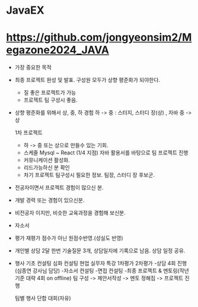 # JavaEX
# https://github.com/jongyeonsim2/Megazone2024_JAVA

- 가장 중요한 목적
- 최종 프로젝트 완성 및 발표.
  구성원 모두가 상향 평준화가 되야한다.
    - 질 좋은 프로젝트가 가능
    - 프로젝트 팀 구성시 좋음.
- 상향 평준화를 위해서
  상, 중, 하 경험
  하 -> 중 : 스터지, 스터디 장(상) , 자바
  중 -> 상

  1차 프로젝트
   - 하 -> 중 또는 상으로 만들수 있는 기회.
   - 스케줄
     Mysql ~ React (1/4 지점)
     자바 활용서를 바탕으로 팀 프로젝트 진행
   - 커뮤니케이션 활성화.
   - 리드가능하신 분 확인
   - 차기 프로젝트 팀구성시 필요한 정보.
팀장, 스터디 장 후보군.
 - 전공자이면서 프로젝트 경험이 많으신 분.
 - 개발 경력 또는 경험이 있으신분.
 - 비전공자 이지만, 비슷한 교육과정을 경험해 보신분.  

- 자소서
- 평가
  재평가 점수가 아닌 원점수반영.(성실도 반영)

- 개인별 상담
  2달 한번
  기술질문 3개, 상담일지에 기록으로 남음.
  상담 일정 공유.
  
- 행사
  기초 컨설팅
  심화 컨설팅
  현업 실무자 특강
  1차평가
  2차평가
  -상담 4회 진행(심종연 강사님 담당)
  -자소서 컨설팅
  -면접 컨설팅
  -최종 프로젝트 & 멘토링(작년기준 대략 4회 on offline)
    팀 구성 -> 제안서작성 -> 멘토 정해짐 -> 프로젝트 진행

  팀별 행사
   단합 대회(자유)

  
